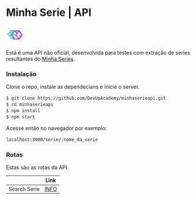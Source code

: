 # Minha Serie | API

[![N|DevUpAcademy](https://raw.githubusercontent.com/DevUpAcademy/minhaserieapi/master/src/img/devup.png)](https://github.com/devupacademy)

Está é uma API não oficial, desenvolvida para testes com extração de series resultantes do [Minha Series](https://www.minhaserie.com.br "Site de Series").

### Instalação

Clone o repo, instale as dependecians e inicie o server.

```sh
$ git clone https://github.com/DevUpAcademy/minhaserieapi.git
$ cd minhaserieapi
$ npm install
$ npm start
```
Acesse então no navegador por exemplo:
```sh
localhost:3000/serie/:nome_da_serie
```


### Rotas

Estas são as rotas da API

|  | Link |
| ------ | ------ |
| Search Serie | [INFO](/) |
